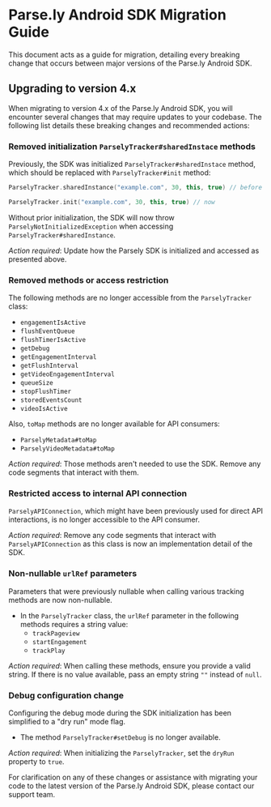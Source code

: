 # Parse.ly Android SDK Migration Guide

This document acts as a guide for migration, detailing every breaking change that occurs between major versions of the Parse.ly Android SDK.

## Upgrading to version 4.x

When migrating to version 4.x of the Parse.ly Android SDK, you will encounter several changes that may require updates to your codebase. The following list details these breaking changes and recommended actions:

### Removed initialization `ParselyTracker#sharedInstace` methods

Previously, the SDK was initialized `ParselyTracker#sharedInstace` method, which should be replaced with `ParselyTracker#init` method:

```kotlin
ParselyTracker.sharedInstance("example.com", 30, this, true) // before

ParselyTracker.init("example.com", 30, this, true) // now
```

Without prior initialization, the SDK will now throw `ParselyNotInitializedException` when accessing `ParselyTracker#sharedInstance`.

*Action required*: Update how the Parsely SDK is initialized and accessed as presented above.

### Removed methods or access restriction
The following methods are no longer accessible from the `ParselyTracker` class:

- `engagementIsActive`
- `flushEventQueue`
- `flushTimerIsActive`
- `getDebug`
- `getEngagementInterval`
- `getFlushInterval`
- `getVideoEngagementInterval`
- `queueSize`
- `stopFlushTimer`
- `storedEventsCount`
- `videoIsActive`
  
Also, `toMap` methods are no longer available for API consumers:

- `ParselyMetadata#toMap`
- `ParselyVideoMetadata#toMap`

*Action required*: Those methods aren't needed to use the SDK. Remove any code segments that interact with them.

### Restricted access to internal API connection
`ParselyAPIConnection`, which might have been previously used for direct API interactions, is no longer accessible to the API consumer.

*Action required*: Remove any code segments that interact with `ParselyAPIConnection` as this class is now an implementation detail of the SDK.

### Non-nullable `urlRef` parameters
Parameters that were previously nullable when calling various tracking methods are now non-nullable.

- In the `ParselyTracker` class, the `urlRef` parameter in the following methods requires a string value:
  - `trackPageview`
  - `startEngagement`
  - `trackPlay`

*Action required*: When calling these methods, ensure you provide a valid string. If there is no value available, pass an empty string `""` instead of `null`.

### Debug configuration change
Configuring the debug mode during the SDK initialization has been simplified to a "dry run" mode flag.

- The method `ParselyTracker#setDebug` is no longer available.

*Action required*: When initializing the `ParselyTracker`, set the `dryRun` property to `true`.

For clarification on any of these changes or assistance with migrating your code to the latest version of the Parse.ly Android SDK, please contact our support team.
